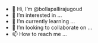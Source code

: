- 👋 Hi, I’m @bollapallirajugoud
- 👀 I’m interested in ...
- 🌱 I’m currently learning ...
- 💞️ I’m looking to collaborate on ...
- 📫 How to reach me ...

<!---
bollapallirajugoud/bollapallirajugoud is a ✨ special ✨ repository because its `README.md` (this file) appears on your GitHub profile.
You can click the Preview link to take a look at your changes.
--->
